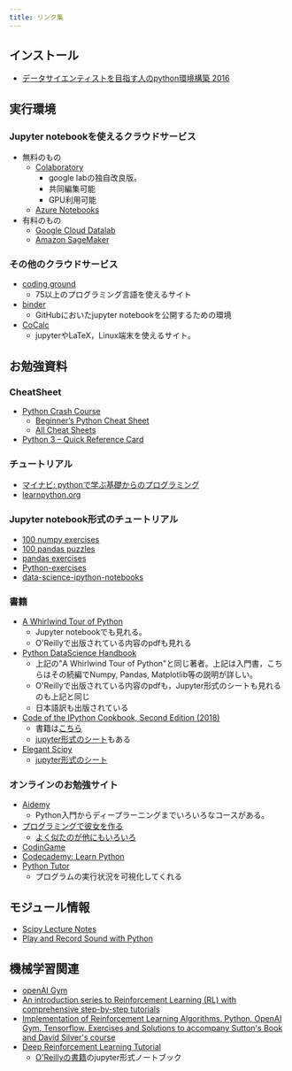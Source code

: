 ```yaml
---
title: リンク集
---
```


## インストール
- [データサイエンティストを目指す人のpython環境構築 2016](http://qiita.com/y__sama/items/5b62d31cb7e6ed50f02c)


## 実行環境

### Jupyter notebookを使えるクラウドサービス

- 無料のもの
  - [Colaboratory](https://colab.research.google.com/notebook)
    - google labの独自改良版。
    - 共同編集可能
    - GPU利用可能
  - [Azure Notebooks](https://notebooks.azure.com/)
- 有料のもの
  - [Google Cloud Datalab](https://cloud.google.com/datalab/)
  - [Amazon SageMaker](https://aws.amazon.com/jp/sagemaker/)


### その他のクラウドサービス

- [coding ground](https://www.tutorialspoint.com/codingground.htm)
  - 75以上のプログラミング言語を使えるサイト
- [binder](https://mybinder.org/)
  - GitHubにおいたjupyter notebookを公開するための環境
- [CoCalc](https://cocalc.com/)
  - jupyterやLaTeX，Linux端末を使えるサイト。

## お勉強資料

### CheatSheet

- [Python Crash Course](https://ehmatthes.github.io/pcc/cheatsheets/README.html)
	- [Beginner’s Python Cheat Sheet](https://github.com/ehmatthes/pcc/releases/download/v1.0.0/beginners_python_cheat_sheet_pcc.pdf)
	- [All Cheat Sheets](https://github.com/ehmatthes/pcc/releases/download/v1.0.0/beginners_python_cheat_sheet_pcc_all.pdf)
- [Python 3 – Quick Reference Card](http://www.cs.put.poznan.pl/csobaniec/software/python/py-qrc.html)

### チュートリアル

- [マイナビ: pythonで学ぶ基礎からのプログラミング](http://news.mynavi.jp/series/python/menu.html)
- [learnpython.org](https://www.learnpython.org/en/Welcome)

### Jupyter notebook形式のチュートリアル

- [100 numpy exercises](https://github.com/rougier/numpy-100)
- [100 pandas puzzles](https://github.com/ajcr/100-pandas-puzzles)
- [pandas exercises](https://github.com/guipsamora/pandas_exercises)
- [Python-exercises](https://github.com/iitmcvg/Python-Exercises)
- [data-science-ipython-notebooks](https://github.com/donnemartin/data-science-ipython-notebooks)

### 書籍

- [A Whirlwind Tour of Python](https://github.com/jakevdp/WhirlwindTourOfPython)
	- Jupyter notebookでも見れる。
	- O'Reillyで出版されている内容のpdfも見れる
- [Python DataScience Handbook](https://github.com/jakevdp/PythonDataScienceHandbook)
	- 上記の"A Whirlwind Tour of Python"と同じ著者。上記は入門書，こちらはその続編でNumpy, Pandas, Matplotlib等の説明が詳しい。
	- O'Reillyで出版されている内容のpdfも，Jupyter形式のシートも見れるのも上記と同じ
	- 日本語訳も出版されている
- [Code of the IPython Cookbook, Second Edition (2018)](https://github.com/ipython-books/cookbook-2nd)
	- 書籍は[こちら](https://www.packtpub.com/big-data-and-business-intelligence/ipython-interactive-computing-and-visualization-cookbook-second-e)
	- [jupyter形式のシート](https://github.com/ipython-books/cookbook-2nd-code)もある
- [Elegant Scipy](https://github.com/elegant-scipy/elegant-scipy)
	- [jupyter形式のシート](https://mybinder.org/v2/gh/elegant-scipy/notebooks/master?filepath=index.ipynb)

### オンラインのお勉強サイト

- [Aidemy](https://aidemy.net/)
  - Python入門からディープラーニングまでいろいろなコースがある。
- [プログラミングで彼女を作る](https://paiza.jp/poh/ando/)
  - [よく似たのが他にもいろいろ](https://paiza.jp/paiza_game_history)
- [CodinGame](https://www.codingame.com/start)
- [Codecademy: Learn Python](https://www.codecademy.com/courses/learn-python/)
- [Python Tutor](http://www.pythontutor.com/)
  - プログラムの実行状況を可視化してくれる

## モジュール情報

- [Scipy Lecture Notes](http://www.turbare.net/transl/scipy-lecture-notes/index.html)
- [Play and Record Sound with Python](https://python-sounddevice.readthedocs.io/)

## 機械学習関連

- [openAI Gym](https://gym.openai.com/)
- [An introduction series to Reinforcement Learning (RL) with comprehensive step-by-step tutorials](https://github.com/vmayoral/basic_reinforcement_learning)
- [Implementation of Reinforcement Learning Algorithms. Python, OpenAI Gym, Tensorflow. Exercises and Solutions to accompany Sutton's Book and David Silver's course](https://github.com/dennybritz/reinforcement-learning)
- [Deep Reinforcement Learning Tutorial
](https://github.com/awjuliani/oreilly-rl-tutorial)
	- [O'Reillyの書籍](https://conferences.oreilly.com/artificial-intelligence/ai-ny-2017/public/schedule/detail/59390)のjupyter形式ノートブック
